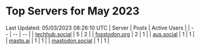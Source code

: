 # Top Servers for May 2023
Last Updated: 05/03/2023 08:26:10 UTC
| Server | Posts | Active Users |
| -- | -- | -- |
| [techhub.social](https://techhub.social/tags/PowerShell) | 5 | 2 |
| [fosstodon.org](https://fosstodon.org/tags/PowerShell) | 2 | 1 |
| [aus.social](https://aus.social/tags/PowerShell) | 1 | 1 |
| [masto.ai](https://masto.ai/tags/PowerShell) | 1 | 1 |
| [mastodon.social](https://mastodon.social/tags/PowerShell) | 1 | 1 |
